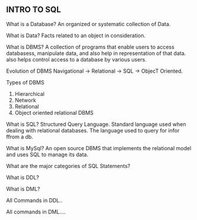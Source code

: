 INTRO TO SQL
----------------
What is a Database?
An organized or systematic collection of Data.

What is Data?
Facts related to an object in consideration.

What is DBMS?
A collection of programs that enable users to access databasess, manipulate data, and also help in representation of that data. also helps control access to a database by various users.

Evolution of DBMS
Navigational -> Relational -> SQL -> ObjecT Oriented.


Types of DBMS
1. Hierarchical
2. Network
3. Relational
4. Object oriented relational DBMS



What is SQL?
Structured Query Language. Standard language used when dealing with relational databases.
The language used to query for infor ffrom a db.



What is MySql?
An open source DBMS that implements the relational model and uses SQL to manage its data.




What are the major categories of SQL Statements?





What is DDL?



What is DML?






All Commands in DDL..





All commands in DML....




